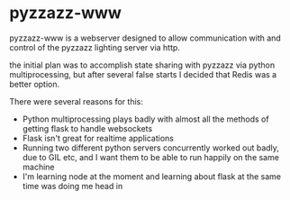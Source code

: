   <h1>pyzzazz-www</h1>
  <p>pyzzazz-www is a webserver designed to allow communication with and control of the pyzzazz lighting server via http.</p>
  <p>the initial plan was to accomplish state sharing with pyzzazz via python multiprocessing, but after several false starts I decided that Redis was a better option.</p>
  <p>There were several reasons for this:</p>
  <ul>
    <li>Python multiprocessing plays badly with almost all the methods of getting flask to handle websockets</li>
    <li>Flask isn't great for realtime applications</li>
    <li>Running two different python servers concurrently worked out badly, due to GIL etc, and I want them to be able to run happily on the same machine</li>
    <li>I'm learning node at the moment and learning about flask at the same time was doing me head in</li>
  </ul>
